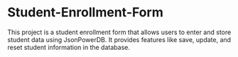 # Student-Enrollment-Form
This project is a student enrollment form that allows users to enter and store student data using JsonPowerDB. It provides features like save, update, and reset student information in the database.
